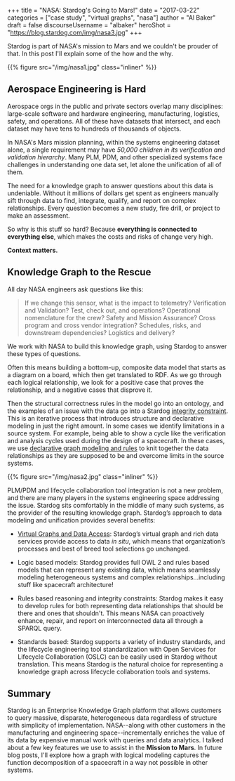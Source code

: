 +++
title = "NASA: Stardog's Going to Mars!"
date = "2017-03-22"
categories = ["case study", "virtual graphs", "nasa"]
author = "Al Baker"
draft = false 
discourseUsername = "albaker"
heroShot = "https://blog.stardog.com/img/nasa3.jpg"
+++

Stardog is part of NASA's mission to Mars and we couldn't be prouder of that. In
this post I'll explain some of the how and the why.<!--more-->

{{% figure src="/img/nasa1.jpg" class="inliner" %}}


## Aerospace Engineering is Hard

Aerospace orgs in the public and private sectors overlap many disciplines:
large-scale software and hardware engineering, manufacturing, logistics, safety,
and operations. All of these have datasets that intersect, and
each dataset may have tens to hundreds of thousands of objects.

In NASA's Mars mission planning, within the systems engineering dataset alone, a
single requirement may have *50,000 children in its verification and validation
hierarchy*. Many PLM, PDM, and other specialized systems face challenges in
understanding one data set, let alone the unification of all of them.

The need for a knowledge graph to answer questions about this data is
undeniable. Without it millions of dollars get spent as engineers manually
sift through data to find, integrate, qualify, and report on complex 
relationships. Every question becomes a new study, fire drill, or project to
make an assessment. 

So why is this stuff so hard? Because **everything is connected to everything
else**, which makes the costs and risks of change very high. 

**Context matters.**

## Knowledge Graph to the Rescue

All day NASA engineers ask questions like this:

> If we change this sensor, what is the impact to telemetry? Verification and
> Validation? Test, check out, and operations? Operational nomenclature for the
> crew? Safety and Mission Assurance? Cross program and cross vendor integration?
> Schedules, risks, and downstream dependencies? Logistics and delivery?

We work with NASA to build this knowledge graph, using Stardog to answer these
types of questions. 

Often this means building a bottom-up, composite data model that starts as a
diagram on a board, which then get translated to RDF. As we go through each
logical relationship, we look for a positive case that proves the relationship,
and a negative cases that disprove it.

Then the structural correctness rules in the model go into an ontology, and the
examples of an issue with the data go into a
Stardog
[integrity constraint](https://docs.stardog.com/#_validating_constraints). This
is an iterative process that introduces structure and declarative modeling in
just the right amount. In some cases we identify limitations in a source
system. For example, being able to show a cycle like the verification and
analysis cycles used during the design of a spacecraft. In these cases, we
use
[declarative graph modeling and rules](https://docs.stardog.com/#_owl_rule_reasoning) to
knit together the data relationships as they are supposed to be and overcome
limits in the source systems.

{{% figure src="/img/nasa2.jpg" class="inliner" %}}

PLM/PDM and lifecycle collaboration tool integration is not a new problem, and
there are many players in the systems engineering space addressing the issue.
Stardog sits comfortably in the middle of many such systems, as the provider of
the resulting knowledge graph. Stardog’s approach to data modeling and
unification provides several benefits:

* [Virtual Graphs and Data Access](https://docs.stardog.com/#_structured_data_aka_virtual_graphs):
  Stardog’s virtual graph and rich data services provide access to data *in
  situ*, which means that organization’s processes and best of breed tool
  selections go unchanged.
  
* Logic based models: Stardog provides full OWL 2 and rules based models that
  can represent any existing data, which means seamlessly modeling
  heterogeneous systems and complex relationships...including stuff like spacecraft architecture!
  
* Rules based reasoning and integrity constraints: Stardog makes it easy to
  develop rules for both representing data relationships that should be there
  and ones that shouldn't. This means NASA can proactively enhance, repair, and
  report on interconnected data all through a SPARQL query.

* Standards based: Stardog supports a variety of industry standards, and the
  lifecycle engineering tool standardization with Open Services for Lifecycle
  Collaboration (OSLC) can be easily used in Stardog without translation. This
  means Stardog is the natural choice for representing a knowledge graph across
  lifecycle collaboration tools and systems.

## Summary

Stardog is an Enterprise Knowledge Graph platform that allows customers to query
massive, disparate, heterogeneous data regardless of structure with simplicity
of implementation. NASA--along with other customers in the manufacturing and
engineering space--incrementally enriches the value of its data by expensive
manual work with queries and data analytics. I talked about a few key features
we use to assist in the **Mission to Mars**. In future blog posts, I'll explore
how a graph with logical modeling captures the function decomposition of a
spacecraft in a way not possible in other systems.



